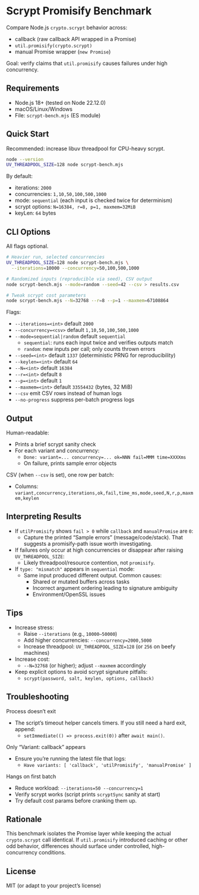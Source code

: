 # Scrypt Promisify Benchmark

Compare Node.js `crypto.scrypt` behavior across:
- callback (raw callback API wrapped in a Promise)
- `util.promisify(crypto.scrypt)`
- manual Promise wrapper (`new Promise`)

Goal: verify claims that `util.promisify` causes failures under high concurrency.

## Requirements

- Node.js 18+ (tested on Node 22.12.0)
- macOS/Linux/Windows
- File: `scrypt-bench.mjs` (ES module)

## Quick Start

Recommended: increase libuv threadpool for CPU-heavy scrypt.

```bash
node --version
UV_THREADPOOL_SIZE=128 node scrypt-bench.mjs
```

By default:
- iterations: `2000`
- concurrencies: `1,10,50,100,500,1000`
- mode: `sequential` (each input is checked twice for determinism)
- scrypt options: `N=16384, r=8, p=1, maxmem=32MiB`
- keyLen: `64` bytes

## CLI Options

All flags optional.

```bash
# Heavier run, selected concurrencies
UV_THREADPOOL_SIZE=128 node scrypt-bench.mjs \
  --iterations=10000 --concurrency=50,100,500,1000

# Randomized inputs (reproducible via seed), CSV output
node scrypt-bench.mjs --mode=random --seed=42 --csv > results.csv

# Tweak scrypt cost parameters
node scrypt-bench.mjs --N=32768 --r=8 --p=1 --maxmem=67108864
```

Flags:
- `--iterations=<int>` default `2000`
- `--concurrency=<csv>` default `1,10,50,100,500,1000`
- `--mode=sequential|random` default `sequential`
  - `sequential`: runs each input twice and verifies outputs match
  - `random`: new inputs per call; only counts thrown errors
- `--seed=<int>` default `1337` (deterministic PRNG for reproducibility)
- `--keylen=<int>` default `64`
- `--N=<int>` default `16384`
- `--r=<int>` default `8`
- `--p=<int>` default `1`
- `--maxmem=<int>` default `33554432` (bytes, 32 MiB)
- `--csv` emit CSV rows instead of human logs
- `--no-progress` suppress per-batch progress logs

## Output

Human-readable:
- Prints a brief scrypt sanity check
- For each variant and concurrency:
  - `Done: variant=... concurrency=... ok=NNN fail=MMM time=XXXXms`
  - On failure, prints sample error objects

CSV (when `--csv` is set), one row per batch:
- Columns: `variant,concurrency,iterations,ok,fail,time_ms,mode,seed,N,r,p,maxmem,keylen`

## Interpreting Results

- If `utilPromisify` shows `fail > 0` while `callback` and `manualPromise` are `0`:
  - Capture the printed “Sample errors” (message/code/stack). That suggests a promisify-path issue worth investigating.
- If failures only occur at high concurrencies or disappear after raising `UV_THREADPOOL_SIZE`:
  - Likely threadpool/resource contention, not `promisify`.
- If `type: "mismatch"` appears in `sequential` mode:
  - Same input produced different output. Common causes:
    - Shared or mutated buffers across tasks
    - Incorrect argument ordering leading to signature ambiguity
    - Environment/OpenSSL issues

## Tips

- Increase stress:
  - Raise `--iterations` (e.g., `10000–50000`)
  - Add higher concurrencies: `--concurrency=2000,5000`
  - Increase threadpool: `UV_THREADPOOL_SIZE=128` (or `256` on beefy machines)
- Increase cost:
  - `--N=32768` (or higher); adjust `--maxmem` accordingly
- Keep explicit options to avoid scrypt signature pitfalls:
  - `scrypt(password, salt, keylen, options, callback)`

## Troubleshooting

Process doesn’t exit
- The script’s timeout helper cancels timers. If you still need a hard exit, append:
  - `setImmediate(() => process.exit(0))` after `await main()`.

Only “Variant: callback” appears
- Ensure you’re running the latest file that logs:
  - `Have variants: [ 'callback', 'utilPromisify', 'manualPromise' ]`

Hangs on first batch
- Reduce workload: `--iterations=50 --concurrency=1`
- Verify scrypt works (script prints `scryptSync` sanity at start)
- Try default cost params before cranking them up.

## Rationale

This benchmark isolates the Promise layer while keeping the actual `crypto.scrypt` call identical. If `util.promisify` introduced caching or other odd behavior, differences should surface under controlled, high-concurrency conditions.

## License

MIT (or adapt to your project’s license)
